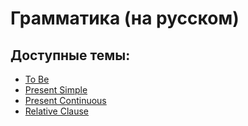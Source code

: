 # Грамматика (на русском)

## Доступные темы:

- [To Be](To_Be.md)
- [Present Simple](Present_Simple.md)
- [Present Continuous](Present_Continuous.md)
- [Relative Clause](Relative_Clause.md)
